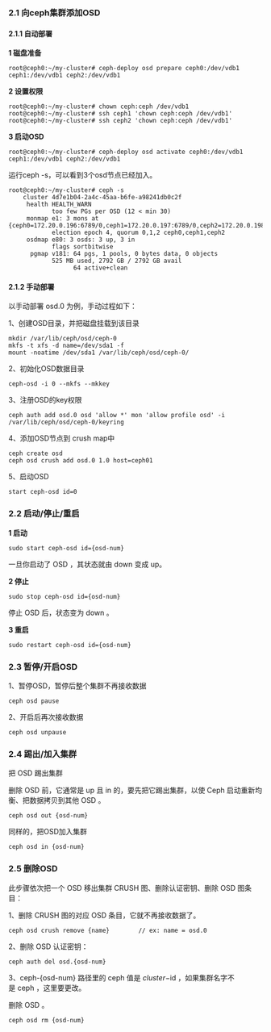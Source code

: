 ### 2.1 向ceph集群添加OSD

#### 2.1.1 自动部署

**1 磁盘准备**

```
root@ceph0:~/my-cluster# ceph-deploy osd prepare ceph0:/dev/vdb1 ceph1:/dev/vdb1 ceph2:/dev/vdb1
```

**2 设置权限**

```
root@ceph0:~/my-cluster# chown ceph:ceph /dev/vdb1
root@ceph0:~/my-cluster# ssh ceph1 'chown ceph:ceph /dev/vdb1'
root@ceph0:~/my-cluster# ssh ceph2 'chown ceph:ceph /dev/vdb1'
```

**3 启动OSD**

```
root@ceph0:~/my-cluster# ceph-deploy osd activate ceph0:/dev/vdb1 ceph1:/dev/vdb1 ceph2:/dev/vdb1
```

运行ceph -s，可以看到3个osd节点已经加入。

```
root@ceph0:~/my-cluster# ceph -s
    cluster 4d7e1b04-2a4c-45aa-b6fe-a98241db0c2f
     health HEALTH_WARN
            too few PGs per OSD (12 < min 30)
     monmap e1: 3 mons at {ceph0=172.20.0.196:6789/0,ceph1=172.20.0.197:6789/0,ceph2=172.20.0.198:6789/0}
            election epoch 4, quorum 0,1,2 ceph0,ceph1,ceph2
     osdmap e80: 3 osds: 3 up, 3 in
            flags sortbitwise
      pgmap v181: 64 pgs, 1 pools, 0 bytes data, 0 objects
            525 MB used, 2792 GB / 2792 GB avail
                  64 active+clean
```

#### 2.1.2 手动部署

以手动部署 osd.0 为例，手动过程如下：

1、创建OSD目录，并把磁盘挂载到该目录

```
mkdir /var/lib/ceph/osd/ceph-0
mkfs -t xfs -d name=/dev/sda1 -f
mount -noatime /dev/sda1 /var/lib/ceph/osd/ceph-0/
```

2、初始化OSD数据目录

```
ceph-osd -i 0 --mkfs --mkkey
```

3、注册OSD的key权限

```
ceph auth add osd.0 osd 'allow *' mon 'allow profile osd' -i /var/lib/ceph/osd/ceph-0/keyring
```

4、添加OSD节点到 crush map中

```
ceph create osd		
ceph osd crush add osd.0 1.0 host=ceph01
```

5、启动OSD

```
start ceph-osd id=0
```

### 2.2 启动/停止/重启

**1 启动**

```
sudo start ceph-osd id={osd-num}
```

一旦你启动了 OSD ，其状态就由 down 变成 up。

**2 停止**

```
sudo stop ceph-osd id={osd-num}
```

停止 OSD 后，状态变为 down 。

**3 重启**

```
sudo restart ceph-osd id={osd-num}
```

### 2.3 暂停/开启OSD

1、暂停OSD，暂停后整个集群不再接收数据

```
ceph osd pause
```

2、开启后再次接收数据

```
ceph osd unpause
```

### 2.4 踢出/加入集群

把 OSD 踢出集群

删除 OSD 前，它通常是 up 且 in 的，要先把它踢出集群，以使 Ceph 启动重新均衡、把数据拷贝到其他 OSD 。

```
ceph osd out {osd-num}
```

同样的，把OSD加入集群

```
ceph osd in {osd-num}
```

### 2.5 删除OSD

此步骤依次把一个 OSD 移出集群 CRUSH 图、删除认证密钥、删除 OSD 图条目：

1、删除 CRUSH 图的对应 OSD 条目，它就不再接收数据了。

```
ceph osd crush remove {name}		// ex: name = osd.0
```

2、删除 OSD 认证密钥：

```
ceph auth del osd.{osd-num}
```

3、ceph-{osd-num} 路径里的 ceph 值是 $cluster-$id ，如果集群名字不是 ceph ，这里要更改。

删除 OSD 。

```
ceph osd rm {osd-num}
```

